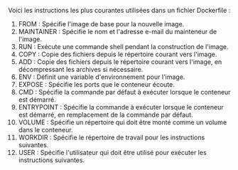 Voici les instructions les plus courantes utilisées dans un fichier Dockerfile :

1. FROM : Spécifie l'image de base pour la nouvelle image.
2. MAINTAINER : Spécifie le nom et l'adresse e-mail du mainteneur de l'image.
3. RUN : Exécute une commande shell pendant la construction de l'image.
4. COPY : Copie des fichiers depuis le répertoire courant vers l'image.
5. ADD : Copie des fichiers depuis le répertoire courant vers l'image, en décompressant les archives si nécessaire.
6. ENV : Définit une variable d'environnement pour l'image.
7. EXPOSE : Spécifie les ports que le conteneur écoute.
8. CMD : Spécifie la commande par défaut à exécuter lorsque le conteneur est démarré.
9. ENTRYPOINT : Spécifie la commande à exécuter lorsque le conteneur est démarré, en remplacement de la commande par défaut.
10. VOLUME : Spécifie un répertoire qui doit être monté comme un volume dans le conteneur.
11. WORKDIR : Spécifie le répertoire de travail pour les instructions suivantes.
12. USER : Spécifie l'utilisateur qui doit être utilisé pour exécuter les instructions suivantes.
